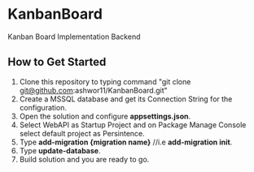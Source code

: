 # KanbanBoard
Kanban Board Implementation Backend

## How to Get Started

1. Clone this repository to typing command "git clone git@github.com:ashwor11/KanbanBoard.git"
2. Create a MSSQL database and get its Connection String for the configuration.
3. Open the solution and configure **appsettings.json**.
4. Select WebAPI as Startup Project and on Package Manage Console select default project as Persintence.
5. Type **add-migration {migration name}** //i.e **add-migration init**.
6. Type **update-database**.
7. Build solution and you are ready to go.
